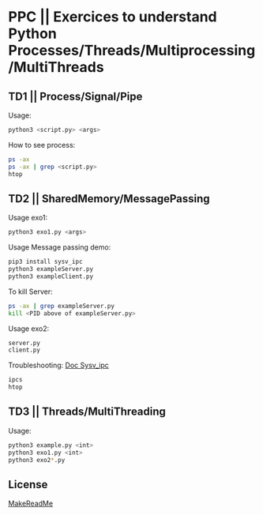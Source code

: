 # PPC || Exercices to understand Python Processes/Threads/Multiprocessing/MultiThreads  

## TD1 || Process/Signal/Pipe
Usage: 
```bash
python3 <script.py> <args>
```

How to see process:

```bash
ps -ax
ps -ax | grep <script.py>
htop
```

## TD2 || SharedMemory/MessagePassing
Usage exo1:
```bash
python3 exo1.py <args>
```

Usage Message passing demo:
```bash
pip3 install sysv_ipc
python3 exampleServer.py 
python3 exampleClient.py
```

To kill Server:
```bash
ps -ax | grep exampleServer.py
kill <PID above of exampleServer.py>
```

Usage exo2:
```bash
server.py
client.py
```

Troubleshooting:
[Doc Sysv_ipc](http://semanchuk.com/philip/sysv_ipc/#message_queue)

```bash
ipcs
htop
```

## TD3 || Threads/MultiThreading
Usage:
```bash
python3 example.py <int>
python3 exo1.py <int>
python3 exo2*.py
```




## License

[MakeReadMe](https://www.makeareadme.com/)
